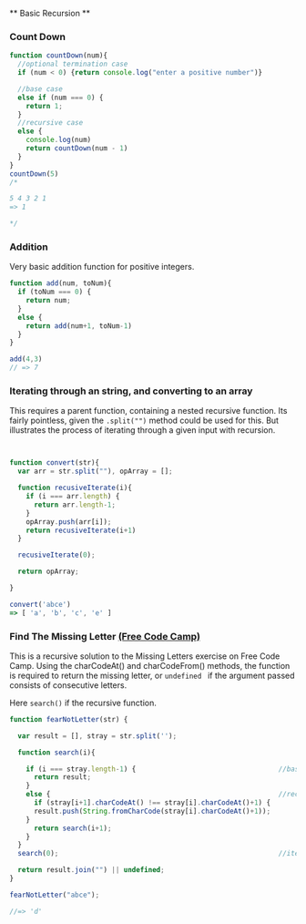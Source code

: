 ** Basic Recursion **

### Count Down
```JavaScript
function countDown(num){
  //optional termination case
  if (num < 0) {return console.log("enter a positive number")}

  //base case
  else if (num === 0) {
    return 1;
  }
  //recursive case
  else {
    console.log(num)
    return countDown(num - 1)
  }
}
countDown(5)
/*

5 4 3 2 1
=> 1

*/
```

### Addition

Very basic addition function for positive integers.

```javascript
function add(num, toNum){
  if (toNum === 0) {
    return num;
  }
  else {
    return add(num+1, toNum-1)
  }
}

add(4,3)
// => 7
```

### Iterating through an string, and converting to an array

This requires a parent function, containing a nested recursive function. Its fairly pointless, given the ```.split("")``` method could be used for this. But illustrates the process of iterating through a given input with recursion.

```javascript


function convert(str){
  var arr = str.split(""), opArray = [];

  function recusiveIterate(i){
    if (i === arr.length) {
      return arr.length-1;
    }
    opArray.push(arr[i]);
    return recusiveIterate(i+1)
  }

  recusiveIterate(0);

  return opArray;

}

convert('abce')
=> [ 'a', 'b', 'c', 'e' ]

```

### Find The Missing Letter [(Free Code Camp)](https://www.freecodecamp.com/challenges/missing-letters)

This is a recursive solution to the Missing Letters exercise on Free Code Camp. Using the charCodeAt() and charCodeFrom() methods, the function is required to return the missing letter, or ```undefined ``` if the argument passed consists of consecutive letters.

Here ```search()``` if the recursive function.

```JavaScript
function fearNotLetter(str) {

  var result = [], stray = str.split('');

  function search(i){

    if (i === stray.length-1) {                                   //base case
      return result;
    }
    else {                                                        //recursive case
      if (stray[i+1].charCodeAt() !== stray[i].charCodeAt()+1) {
      result.push(String.fromCharCode(stray[i].charCodeAt()+1));
    }
      return search(i+1);
    }
  }
  search(0);                                                      //iteration call, starting at (i = 0)

  return result.join("") || undefined;
}

fearNotLetter("abce");

//=> 'd'
```
